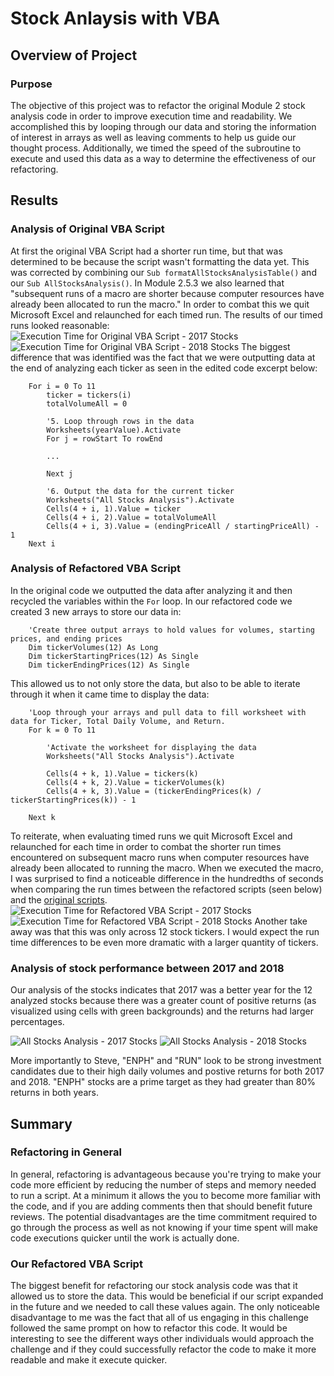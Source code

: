# Stock Anlaysis with VBA

## Overview of Project

### Purpose

The objective of this project was to refactor the original Module 2 stock analysis code in order to improve execution time and readability. We accomplished this by looping through our data and storing the information of interest in arrays as well as leaving comments to help us guide our thought process. Additionally, we timed the speed of the subroutine to execute and used this data as a way to determine the effectiveness of our refactoring.

## Results

### Analysis of Original VBA Script

At first the original VBA Script had a shorter run time, but that was determined to be because the script wasn't formatting the data yet. This was corrected by combining our `Sub formatAllStocksAnalysisTable()` and our `Sub AllStocksAnalysis()`. In Module 2.5.3 we also learned that "subsequent runs of a macro are shorter because computer resources have already been allocated to run the macro." In order to combat this we quit Microsoft Excel and relaunched for each timed run. The results of our timed runs looked reasonable:
![Execution Time for Original VBA Script - 2017 Stocks](Resources/VBA_Original_2017.png) ![Execution Time for Original VBA Script - 2018 Stocks](Resources/VBA_Original_2018.png)
The biggest difference that was identified was the fact that we were outputting data at the end of analyzing each ticker as seen in the edited code excerpt below:
```
    For i = 0 To 11
        ticker = tickers(i)
        totalVolumeAll = 0
    
        '5. Loop through rows in the data
        Worksheets(yearValue).Activate
        For j = rowStart To rowEnd
        
        ...
        
        Next j
    
        '6. Output the data for the current ticker
        Worksheets("All Stocks Analysis").Activate
        Cells(4 + i, 1).Value = ticker
        Cells(4 + i, 2).Value = totalVolumeAll
        Cells(4 + i, 3).Value = (endingPriceAll / startingPriceAll) - 1
    Next i
```

### Analysis of Refactored VBA Script

In the original code we outputted the data after analyzing it and then recycled the variables within the `For` loop. In our refactored code we created 3 new arrays to store our data in: 
```
    'Create three output arrays to hold values for volumes, starting prices, and ending prices
    Dim tickerVolumes(12) As Long
    Dim tickerStartingPrices(12) As Single
    Dim tickerEndingPrices(12) As Single
```
This allowed us to not only store the data, but also to be able to iterate through it when it came time to display the data:
```
    'Loop through your arrays and pull data to fill worksheet with data for Ticker, Total Daily Volume, and Return.
    For k = 0 To 11
        
        'Activate the worksheet for displaying the data
        Worksheets("All Stocks Analysis").Activate

        Cells(4 + k, 1).Value = tickers(k)
        Cells(4 + k, 2).Value = tickerVolumes(k)
        Cells(4 + k, 3).Value = (tickerEndingPrices(k) / tickerStartingPrices(k)) - 1
        
    Next k
```
To reiterate, when evaluating timed runs we quit Microsoft Excel and relaunched for each time in order to combat the shorter run times encountered on subsequent macro runs when computer resources have already been allocated to running the macro. When we executed the macro, I was surprised to find a noticeable difference in the hundredths of seconds when comparing the run times between the refactored scripts (seen below) and the [original scripts](https://github.com/BLTerrell/stock-analysis/blob/main/README.md#analysis-of-original-vba-script).
![Execution Time for Refactored VBA Script - 2017 Stocks](Resources/VBA_Challenge_2017.png) ![Execution Time for Refactored VBA Script - 2018 Stocks](Resources/VBA_Challenge_2018.png)
Another take away was that this was only across 12 stock tickers. I would expect the run time differences to be even more dramatic with a larger quantity of tickers.


### Analysis of stock performance between 2017 and 2018

Our analysis of the stocks indicates that 2017 was a better year for the 12 analyzed stocks because there was a greater count of positive returns (as visualized using cells with green backgrounds) and the returns had larger percentages.

![All Stocks Analysis - 2017 Stocks](Resources/All_Stocks_Analysis_2017.png) ![All Stocks Analysis - 2018 Stocks](Resources/All_Stocks_Analysis_2018.png)

More importantly to Steve, "ENPH" and "RUN" look to be strong investment candidates due to their high daily volumes and postive returns for both 2017 and 2018. "ENPH" stocks are a prime target as they had greater than 80% returns in both years. 

## Summary

### Refactoring in General

In general, refactoring is advantageous because you're trying to make your code more efficient by reducing the number of steps and memory needed to run a script. At a minimum it allows the you to become more familiar with the code, and if you are adding comments then that should benefit future reviews. The potential disadvantages are the time commitment required to go through the process as well as not knowing if your time spent will make code executions quicker until the work is actually done. 

### Our Refactored VBA Script

The biggest benefit for refactoring our stock analysis code was that it allowed us to store the data. This would be beneficial if our script expanded in the future and we needed to call these values again. The only noticeable disadvantage to me was the fact that all of us engaging in this challenge followed the same prompt on how to refactor this code. It would be interesting to see the different ways other individuals would approach the challenge and if they could successfully refactor the code to make it more readable and make it execute quicker.